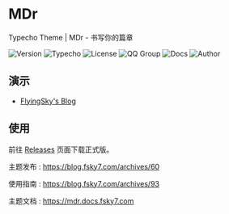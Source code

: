 # MDr

Typecho Theme | MDr - 书写你的篇章

![Version](https://img.shields.io/badge/version-1.0.5-40c4ff.svg?style=flat)
![Typecho](https://img.shields.io/badge/Typecho-1.1%2B-467b96.svg?style=flat)
![License](https://img.shields.io/badge/license-MIT-orange.svg?style=flat)
![QQ Group](https://img.shields.io/badge/qq%20group-1061965682-ff69b4.svg?style=flat)
![Docs](https://github.com/FlyingSky-CN/MDr-docs/workflows/docs%20publish/badge.svg?branch=master)
![Author](https://img.shields.io/badge/author-FlyingSky-6cf.svg?style=flat)

## 演示

- [FlyingSky's Blog](https://blog.fsky7.com)

## 使用

前往 [Releases](https://github.com/FlyingSky-CN/MDr/releases) 页面下载正式版。

主题发布 : <https://blog.fsky7.com/archives/60>

使用指南 : <https://blog.fsky7.com/archives/93>

主题文档 : <https://mdr.docs.fsky7.com>